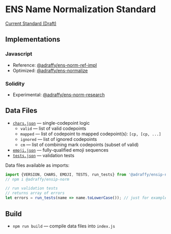# ENS Name Normalization Standard

[Current Standard (Draft)](./draft.md)

## Implementations

### Javascript 
* Reference: [@adraffy/ens-norm-ref-impl](https://github.com/adraffy/ens-norm-ref-impl.js)
* Optimized: [@adraffy/ens-normalize](https://github.com/adraffy/ens-normalize.js)

### Solidity
* Experimental: [@adraffy/ens-norm-research](https://github.com/adraffy/ens-norm-research)

## Data Files 
* [`chars.json`](./chars.json) — single-codepoint logic
	* `valid` — list of valid codepoints
	* `mapped` — list of codepoint to mapped codepoint(s): `[cp, [cp, ...]`
	* `ignored` — list of ignored codepoints
	* `cm` — list of combining mark codepoints (subset of valid)
* [`emoji.json`](./emoji.json) — fully-qualified emoji sequences
* [`tests.json`](./tests.json) — validation tests

Data files available as imports:
```Javascript
import {VERSION, CHARS, EMOJI, TESTS, run_tests} from '@adraffy/ensip-norm'; 
// npm i @adraffy/ensip-norm

// run validation tests
// returns array of errors
let errors = run_tests(name => name.toLowerCase()); // just for example
```

## Build

* `npm run build` — compile data files into `index.js`
